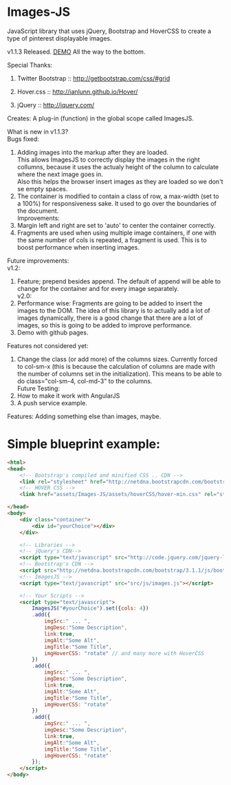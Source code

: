 Images-JS
=========

JavaScript library that uses jQuery, Bootstrap and HoverCSS to create a type of pinterest displayable images.

v1.1.3 Released. [DEMO](http://garciamarin.github.io/wedding/#/about_us) All the way to the bottom.

Special Thanks: 

1. Twitter Bootstrap :: http://getbootstrap.com/css/#grid

2. Hover.css :: http://ianlunn.github.io/Hover/

3. jQuery :: http://jquery.com/

Creates:
A plug-in (function) in the global scope called ImagesJS.

What is new in v1.1.3?  
Bugs fixed:  
1. Adding images into the markup after they are loaded.  
	This allows ImagesJS to correctly display the images in the right collumns, because it uses the actualy height of the column to calculate where the next image goes in.  
	Also this helps the browser insert images as they are loaded so we don't se empty spaces.  
2. The container is modified to contain a class of row, a max-width (set to a 100%) for responsiveness sake. It used to go over the boundaries of the document.  
Improvements:  
3. Margin left and right are set to 'auto' to center the container correctly.  
4. Fragments are used when using multiple image containers, if one with the same number of cols is repeated, a fragment is used. This is to boost performance when inserting images.  

Future improvements:  
v1.2:  
1. Feature; prepend besides append. The default of append will be able to change for the container and for every image separately.  
v2.0:  
2. Performance wise: Fragments are going to be added to insert the images to the DOM. The idea of this library is to actually add a lot of images dynamically, there is a good change that there are a lot of images, so this is going to be added to improve performance.  
3. Demo with github pages.  

Features not considered yet:  
1. Change the class (or add more) of the columns sizes. Currently forced to col-sm-x (this is because the calculation of columns are made with the number of columns set in the initialization). This means to be able to do class="col-sm-4, col-md-3" to the columns.  
Future Testing:  
3. How to make it work with AngularJS  
4. A push service example.  

Features: Adding something else than images, maybe.  

Simple blueprint example:
========================

``` HTML
<html>
<head> 
	<!-- Bootstrap's compiled and minified CSS .. CDN -->
	<link rel="stylesheet" href="http://netdna.bootstrapcdn.com/bootstrap/3.1.1/css/bootstrap.min.css">
	<!-- HOVER CSS -->
	<link href="assets/Images-JS/assets/hoverCSS/hover-min.css" rel="stylesheet" />

</head>
<body>
	<div class="container">
		<div id="yourChoice"></div>
	</div>

	<!-- Libraries -->
	<!-- jQuery's CDN--> 
	<script type="text/javascript" src="http://code.jquery.com/jquery-latest.min.js"></script>
	<!-- Bootstrap's CDN --> 
	<script src="http://netdna.bootstrapcdn.com/bootstrap/3.1.1/js/bootstrap.min.js"></script>
	<!-- ImagesJS --> 
	<script type="text/javascript" src="src/js/images.js"></script>

	<!-- Your Scripts -->
	<script type="text/javascript">
		ImagesJS("#yourChoice").set({cols: 4})
		.add({
			imgSrc:" ... ",
			imgDesc:"Some Description",
			link:true,
			imgAlt:"Some Alt",
			imgTitle:"Some Title",
			imgHoverCSS: "rotate" // and many more with HoverCSS
		})
		.add({
			imgSrc:" ... ",
			imgDesc:"Some Description",
			link:true,
			imgAlt:"Some Alt",
			imgTitle:"Some Title",
			imgHoverCSS: "rotate"
		})
		.add({
			imgSrc:" ... ",
			imgDesc:"Some Description",
			link:true,
			imgAlt:"Some Alt",
			imgTitle:"Some Title",
			imgHoverCSS: "rotate"
		});
	</script>
</body>
```